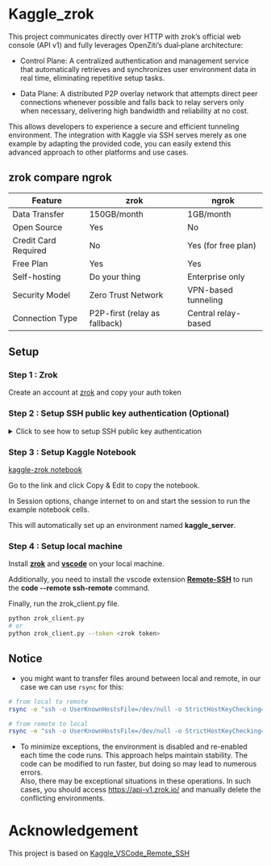 # Kaggle_zrok
This project communicates directly over HTTP with zrok’s official web console (API v1) and fully leverages OpenZiti’s dual‐plane architecture:

- Control Plane: A centralized authentication and management service that automatically retrieves and synchronizes user environment data in real time, eliminating repetitive setup tasks.

- Data Plane: A distributed P2P overlay network that attempts direct peer connections whenever possible and falls back to relay servers only when necessary, delivering high bandwidth and reliability at no cost.

This allows developers to experience a secure and efficient tunneling environment. The integration with Kaggle via SSH serves merely as one example by adapting the provided code, you can easily extend this advanced approach to other platforms and use cases.




## zrok compare ngrok

| Feature                | zrok          | ngrok               |
| ---------------------- | ------------- | ------------------- |
| Data Transfer       | 150GB/month | 1GB/month           |
| Open Source        | Yes           | No                  |
| Credit Card Required | No          | Yes (for free plan) |
| Free Plan              | Yes           | Yes                 |
| Self-hosting           | Do your thing | Enterprise only     |
| Security Model         | Zero Trust Network | VPN-based tunneling |
| Connection Type	| P2P-first (relay as fallback) | Central relay-based |




## Setup

### Step 1 : Zrok 
Create an account at [zrok](https://zrok.io) and copy your auth token

### Step 2 : Setup SSH public key authentication (Optional)

<details>
<summary>
Click to see how to setup SSH public key authentication

</summary>
Kaggle notebooks are ephemeral Linux servers, so they don't use public key authentication by default.
However, you can still choose to use public key authentication if you prefer.

Follow the prompts. Save the keys in the location ~/.ssh/kaggle_rsa


```sh
ssh-keygen -t rsa -b 4096 -C "kaggle_remote_ssh" -f ~/.ssh/kaggle_rsa
```


Now you got the key pair, what you need to do now is pushing that key to whatever remote server that allows us to fetch it(google drive, or github, gitlab, ...), here i use github

Create a new repo, copy `~/.ssh/kaggle_rsa.pub` to that repo and push it to github(remember to make a public repo), now the public key is available on github, you now need to head over to that repository and click to the public key you've pushed now you click to raw button at the top right and copy the url

You can provide this URL as the authorized_keys_url argument when running zrok_server.py.

```sh
!python3 zrok_server.py --token <zrok token> --authorized_keys_url <key url>
```
</details>

### Step 3 : Setup Kaggle Notebook

[kaggle-zrok notebook](https://www.kaggle.com/code/kayak0/kaggle-zrok) 

Go to the link and click Copy & Edit to copy the notebook.

In Session options, change internet to on and start the session to run the example notebook cells.

This will automatically set up an environment named **kaggle_server**.

### Step 4 : Setup local machine

Install [**zrok**](https://docs.zrok.io/docs/guides/install/) and [**vscode**](https://code.visualstudio.com/download) on your local machine. 

Additionally, you need to install the vscode extension [**Remote-SSH**](https://marketplace.visualstudio.com/items?itemName=ms-vscode-remote.remote-ssh) to run the **code --remote ssh-remote** command.

Finally, run the zrok_client.py file.

```bash
python zrok_client.py
# or 
python zrok_client.py --token <zrok token>
```

## Notice
- you might want to transfer files around between local and remote, in our case we can use `rsync` for this:

```bash
# from local to remote
rsync -e "ssh -o UserKnownHostsFile=/dev/null -o StrictHostKeyChecking=no -i ~/.ssh/kaggle_rsa -p 9191" <path_to_the_local_file> root@127.0.0.1:/kaggle/working
```

```bash
# from remote to local
rsync -e "ssh -o UserKnownHostsFile=/dev/null -o StrictHostKeyChecking=no -i ~/.ssh/kaggle_rsa -p 9191" root@127.0.0.1:<path_to_the_remote_file> <destination_path_in_local>
```

- To minimize exceptions, the environment is disabled and re-enabled each time the code runs. This approach helps maintain stability. The code can be modified to run faster, but doing so may lead to numerous errors.  
Also, there may be exceptional situations in these operations. In such cases, you should access https://api-v1.zrok.io/ and manually delete the conflicting environments.




# Acknowledgement
This project is based on [Kaggle_VSCode_Remote_SSH](https://github.com/buidai123/Kaggle_VSCode_Remote_SSH/tree/feat/zrok-integration)
